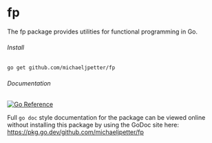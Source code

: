 # fp
The fp package provides utilities for functional programming in Go.

###### Install
```sh
go get github.com/michaeljpetter/fp
```

###### Documentation 
[![Go Reference](https://pkg.go.dev/badge/github.com/michaeljpetter/fp.svg)](https://pkg.go.dev/github.com/michaeljpetter/fp)

Full `go doc` style documentation for the package can be viewed online without
installing this package by using the GoDoc site here: 
https://pkg.go.dev/github.com/michaeljpetter/fp
